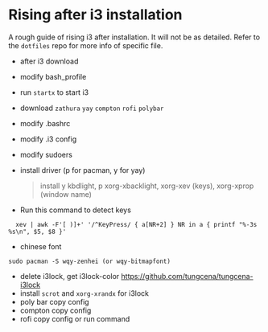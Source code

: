 # Rising after i3 installation

A rough guide of rising i3 after installation. It will not be as detailed. Refer to the `dotfiles` repo for more info of specific file.

  - after i3 download
  - modify bash_profile
  - run `startx` to start i3
  - download `zathura` `yay` `compton` `rofi` `polybar`
  - modify .bashrc
  - modify .i3 config
  - modify sudoers
  - install driver (p for pacman, y for yay)
	> install y kbdlight, p xorg-xbacklight, xorg-xev (keys), xorg-xprop (window name)
  
  - Run this command to detect keys
  
 ```  xev | awk -F'[ )]+' '/^KeyPress/ { a[NR+2] } NR in a { printf "%-3s %s\n", $5, $8 }'```
	
  - chinese font

  ```sudo pacman -S wqy-zenhei (or wqy-bitmapfont)```

  - delete i3lock, get i3lock-color
    https://github.com/tungcena/tungcena-i3lock
  - install `scrot` and `xorg-xrandx` for i3lock
  - poly bar copy config
  - compton copy config
  - rofi copy config or run command
